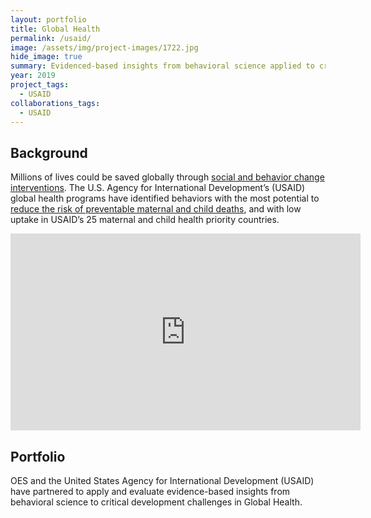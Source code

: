 ```yaml
---
layout: portfolio
title: Global Health
permalink: /usaid/
image: /assets/img/project-images/1722.jpg  
hide_image: true
summary: Evidenced-based insights from behavioral science applied to critical development challenges in Global Health
year: 2019
project_tags:
  - USAID
collaborations_tags:
  - USAID
---
```

## Background
Millions of lives could be saved globally through <a href="https://www.usaid.gov/news-information/speeches/jun-21-2021-administrator-samantha-powers-keynote-remarks-united-nations-behavioral-science-week" target="_blank">social and behavior change interventions</a>. The U.S. Agency for International Development’s (USAID) global health programs have identified behaviors with the most potential to <a href="https://www.usaid.gov/global-health/health-areas/maternal-and-child-health/ending-preventable-child-and-maternal-deaths" target="_blank">reduce the risk of preventable maternal and child deaths</a>, and with low uptake in USAID’s 25 maternal and child health priority countries.

<iframe width="560" height="315" src="https://www.youtube.com/embed/JcOg-4C56ag" frameborder="0" allow="autoplay; encrypted-media" allowfullscreen></iframe>

## Portfolio
OES and the United States Agency for International Development (USAID) have partnered to apply and evaluate evidence-based insights from behavioral science to critical development challenges in Global Health.




